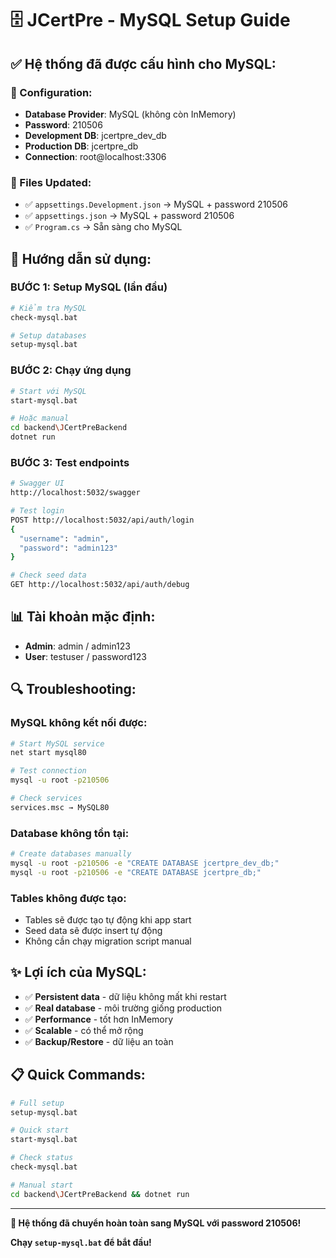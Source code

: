 # 🗄️ JCertPre - MySQL Setup Guide

## ✅ **Hệ thống đã được cấu hình cho MySQL:**

### **🔧 Configuration:**
- **Database Provider**: MySQL (không còn InMemory)
- **Password**: 210506  
- **Development DB**: jcertpre_dev_db
- **Production DB**: jcertpre_db
- **Connection**: root@localhost:3306

### **📁 Files Updated:**
- ✅ `appsettings.Development.json` → MySQL + password 210506
- ✅ `appsettings.json` → MySQL + password 210506
- ✅ `Program.cs` → Sẵn sàng cho MySQL

## 🚀 **Hướng dẫn sử dụng:**

### **BƯỚC 1: Setup MySQL (lần đầu)**
```bash
# Kiểm tra MySQL
check-mysql.bat

# Setup databases
setup-mysql.bat
```

### **BƯỚC 2: Chạy ứng dụng**
```bash
# Start với MySQL
start-mysql.bat

# Hoặc manual
cd backend\JCertPreBackend
dotnet run
```

### **BƯỚC 3: Test endpoints**
```bash
# Swagger UI
http://localhost:5032/swagger

# Test login
POST http://localhost:5032/api/auth/login
{
  "username": "admin",
  "password": "admin123"
}

# Check seed data  
GET http://localhost:5032/api/auth/debug
```

## 📊 **Tài khoản mặc định:**
- **Admin**: admin / admin123
- **User**: testuser / password123

## 🔍 **Troubleshooting:**

### **MySQL không kết nối được:**
```bash
# Start MySQL service
net start mysql80

# Test connection
mysql -u root -p210506

# Check services
services.msc → MySQL80
```

### **Database không tồn tại:**
```bash
# Create databases manually
mysql -u root -p210506 -e "CREATE DATABASE jcertpre_dev_db;"
mysql -u root -p210506 -e "CREATE DATABASE jcertpre_db;"
```

### **Tables không được tạo:**
- Tables sẽ được tạo tự động khi app start
- Seed data sẽ được insert tự động
- Không cần chạy migration script manual

## ✨ **Lợi ích của MySQL:**
- ✅ **Persistent data** - dữ liệu không mất khi restart
- ✅ **Real database** - môi trường giống production
- ✅ **Performance** - tốt hơn InMemory
- ✅ **Scalable** - có thể mở rộng
- ✅ **Backup/Restore** - dữ liệu an toàn

## 📋 **Quick Commands:**

```bash
# Full setup
setup-mysql.bat

# Quick start  
start-mysql.bat

# Check status
check-mysql.bat

# Manual start
cd backend\JCertPreBackend && dotnet run
```

---

**🎉 Hệ thống đã chuyển hoàn toàn sang MySQL với password 210506!**

**Chạy `setup-mysql.bat` để bắt đầu!**

